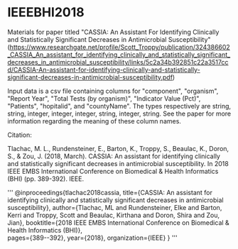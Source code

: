 # IEEEBHI2018

Materials for paper titled "CASSIA: An Assistant For Identifying Clinically and Statistically
Significant Decreases in Antimicrobial Susceptibility" (https://www.researchgate.net/profile/Scott_Troppy/publication/324386602_CASSIA_An_assistant_for_identifying_clinically_and_statistically_significant_decreases_in_antimicrobial_susceptibility/links/5c2a34b392851c22a3517ccd/CASSIA-An-assistant-for-identifying-clinically-and-statistically-significant-decreases-in-antimicrobial-susceptibility.pdf)

Input data is a csv file containing columns for "component", "organism", "Report Year", "Total Tests (by organism)", "Indicator Value (Pct)", "Patients", "hopitalid", and "countyName". The types respectively are string, string, integer, integer, integer, string, integer, string. See the paper for more information regarding the meaning of these column names.

Citation:

Tlachac, M. L., Rundensteiner, E., Barton, K., Troppy, S., Beaulac, K., Doron, S., & Zou, J. (2018, March). CASSIA: An assistant for identifying clinically and statistically significant decreases in antimicrobial susceptibility. In 2018 IEEE EMBS International Conference on Biomedical & Health Informatics (BHI) (pp. 389-392). IEEE.

'''
@inproceedings{tlachac2018cassia,
  title={CASSIA: An assistant for identifying clinically and statistically significant decreases in antimicrobial susceptibility},
  author={Tlachac, ML and Rundensteiner, Elke and Barton, Kerri and Troppy, Scott and Beaulac, Kirthana and Doron, Shira and Zou, Jian}, 
  booktitle={2018 IEEE EMBS International Conference on Biomedical \& Health Informatics (BHI)}, <br />
  pages={389--392}, 
  year={2018},
  organization={IEEE}
}
'''
